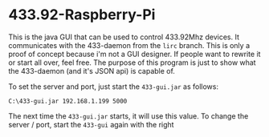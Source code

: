 433.92-Raspberry-Pi
===================

This is the java GUI that can be used to control 433.92Mhz devices. It communicates with the 433-daemon from the `lirc` branch.
This is only a proof of concept because i'm not a GUI designer. If people want to rewrite it or start all over, feel free. 
The purpose of this program is just to show what the 433-daemon (and it's JSON api) is capable of.

To set the server and port, just start the `433-gui.jar` as follows:
```
C:\433-gui.jar 192.168.1.199 5000
```
The next time the `433-gui.jar` starts, it will use this value. To change the server / port, start the `433-gui` again with the right
